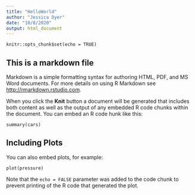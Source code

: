 ```yaml
---
title: "HelloWorld"
author: "Jessica Dyer"
date: "10/8/2020"
output: html_document
---
```


```{r setup, include=FALSE}
knitr::opts_chunk$set(echo = TRUE)
```

## This is a markdown file

Markdown is a simple formatting syntax for authoring HTML, PDF, and MS Word documents. For more details on using R Markdown see <http://rmarkdown.rstudio.com>.

When you click the **Knit** button a document will be generated that includes both content as well as the output of any embedded R code chunks within the document. You can embed an R code hunk like this:

```{r cars}
summary(cars)
```

## Including Plots

You can also embed plots, for example:

```{r pressure, echo=FALSE}
plot(pressure)
```

Note that the `echo = FALSE` parameter was added to the code chunk to prevent printing of the R code that generated the plot.
